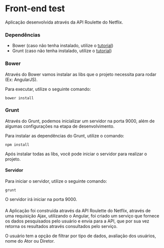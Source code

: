 Front-end test
==============

Aplicação desenvolvida através da API Roulette do Netflix.

### Dependências

- Bower (caso não tenha instalado, utilize o [tutorial](http://bower.io/#install-bower))
- Grunt (caso não tenha instalado, utilize o [tutorial](http://gruntjs.com/installing-grunt))

### Bower

Através do Bower vamos instalar as libs que o projeto necessita para rodar (Ex: AngularJS).

Para executar, utilize o seguinte comando:
```
bower install
```
### Grunt

Através do Grunt, podemos inicializar um servidor na porta 9000, além de algumas configurações na etapa de desenvolvimento.

Para instalar as dependências do Grunt, utilize o comando:
```
npm install
```
Após instalar todas as libs, você pode iniciar o servidor para realizar o projeto.

#### Servidor

Para iniciar o servidor, utilize o seguinte comando:

```
grunt
```

O servidor irá iniciar na porta 9000.

####

A Aplicação foi construída através da API Roulette do Netflix, através de uma requisição Ajax, utilizando o Angular, foi criado um serviço que fornece os dados pesquisados pelo usuário e envia para a API, que por sua vez retorna os resultados através consultados pelo serviço.

O usuário tem a opção de filtrar por tipo de dados, avaliação dos usuários, nome do Ator ou Diretor.

